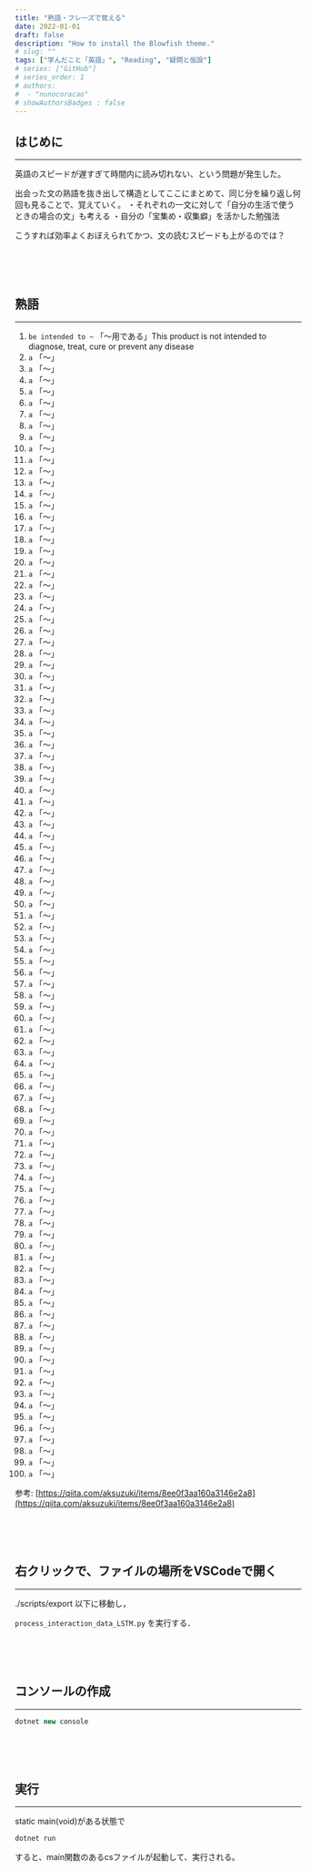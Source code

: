 ```yaml
---
title: "熟語・フレーズで覚える"
date: 2022-01-01
draft: false
description: "How to install the Blowfish theme."
# slug: ""
tags: ["学んだこと「英語」", "Reading", "疑問と仮設"]
# series: ["GitHub"]
# series_order: 1
# authors:
#  - "nunocoracao"
# showAuthorsBadges : false 
---
```








## はじめに
___
英語のスピードが遅すぎて時間内に読み切れない、という問題が発生した。



出会った文の熟語を抜き出して構造としてここにまとめて、同じ分を繰り返し何回も見ることで、覚えていく。
・それぞれの一文に対して「自分の生活で使うときの場合の文」も考える
・自分の「宝集め・収集癖」を活かした勉強法


こうすれば効率よくおぼえられてかつ、文の読むスピードも上がるのでは？



<br><br><br>
## 熟語
___

1. ``` be intended to ~ ``` 「～用である」This product is not intended to diagnose, treat, cure or prevent any disease
2. ```a``` 「～」
3. ```a``` 「～」
4. ```a``` 「～」
5. ```a``` 「～」
6. ```a``` 「～」
7. ```a``` 「～」
8. ```a``` 「～」
9. ```a``` 「～」
10. ```a``` 「～」
11. ```a``` 「～」
12. ```a``` 「～」
13. ```a``` 「～」
14. ```a``` 「～」
15. ```a``` 「～」
16. ```a``` 「～」
17. ```a``` 「～」
18. ```a``` 「～」
19. ```a``` 「～」
20. ```a``` 「～」
21. ```a``` 「～」
22. ```a``` 「～」
23. ```a``` 「～」
24. ```a``` 「～」
25. ```a``` 「～」
26. ```a``` 「～」
27. ```a``` 「～」
28. ```a``` 「～」
29. ```a``` 「～」
30. ```a``` 「～」
31. ```a``` 「～」
32. ```a``` 「～」
33. ```a``` 「～」
34. ```a``` 「～」
35. ```a``` 「～」
36. ```a``` 「～」
37. ```a``` 「～」
38. ```a``` 「～」
39. ```a``` 「～」
40. ```a``` 「～」
41. ```a``` 「～」
42. ```a``` 「～」
43. ```a``` 「～」
44. ```a``` 「～」
45. ```a``` 「～」
46. ```a``` 「～」
47. ```a``` 「～」
48. ```a``` 「～」
49. ```a``` 「～」
50. ```a``` 「～」
51. ```a``` 「～」
52. ```a``` 「～」
53. ```a``` 「～」
54. ```a``` 「～」
55. ```a``` 「～」
56. ```a``` 「～」
57. ```a``` 「～」
58. ```a``` 「～」
59. ```a``` 「～」
60. ```a``` 「～」
61. ```a``` 「～」
62. ```a``` 「～」
63. ```a``` 「～」
64. ```a``` 「～」
65. ```a``` 「～」
66. ```a``` 「～」
67. ```a``` 「～」
68. ```a``` 「～」
69. ```a``` 「～」
70. ```a``` 「～」
71. ```a``` 「～」
72. ```a``` 「～」
73. ```a``` 「～」
74. ```a``` 「～」
75. ```a``` 「～」
76. ```a``` 「～」
77. ```a``` 「～」
78. ```a``` 「～」
79. ```a``` 「～」
80. ```a``` 「～」
81. ```a``` 「～」
82. ```a``` 「～」
83. ```a``` 「～」
84. ```a``` 「～」
85. ```a``` 「～」
86. ```a``` 「～」
87. ```a``` 「～」
88. ```a``` 「～」
89. ```a``` 「～」
90. ```a``` 「～」
91. ```a``` 「～」
92. ```a``` 「～」
93. ```a``` 「～」
94. ```a``` 「～」
95. ```a``` 「～」
96. ```a``` 「～」
97. ```a``` 「～」
98. ```a``` 「～」
99. ```a``` 「～」
100. ```a``` 「～」



参考: [https://qiita.com/aksuzuki/items/8ee0f3aa160a3146e2a8](https://qiita.com/aksuzuki/items/8ee0f3aa160a3146e2a8)





<br><br><br>
## 右クリックで、ファイルの場所をVSCodeで開く
___

./scripts/export 以下に移動し，

```process_interaction_data_LSTM.py``` を実行する．






<br><br><br>
## コンソールの作成
___

```cs
dotnet new console
```






<br><br><br>
## 実行
___

static main(void)がある状態で

```cs
dotnet run
```

すると、main関数のあるcsファイルが起動して、実行される。

